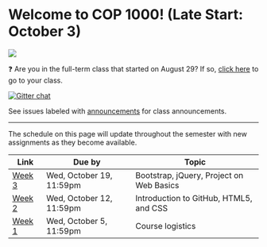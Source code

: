 # Welcome to COP 1000! (Late Start: October 3)

![](http://i.giphy.com/F4w8zTcuwntv2.gif)

:question: Are you in the full-term class that started on August 29? If so, [click here](https://github.com/cop1000/cop1000#welcome-to-cop-1000-full-term) to go to your class.

[![Gitter chat](https://badges.gitter.im/valencia-cop1000/Lobby.png)](https://gitter.im/valencia-cop1000/Lobby)

See issues labeled with [announcements](https://github.com/cop1000/cop1000/issues?q=is%3Aissue+is%3Aopen+label%3Aannouncements+label%3Alate-start) for class announcements.

---

The schedule on this page will update throughout the semester with new assignments as they become available.

Link              | Due by                    | Topic
---               | ---                       | ---
[Week 3](/week-3) | Wed, October 19, 11:59pm  | Bootstrap, jQuery, Project on Web Basics
[Week 2](/week-2) | Wed, October 12, 11:59pm  | Introduction to GitHub, HTML5, and CSS
[Week 1](/week-1) | Wed, October 5, 11:59pm   | Course logistics
